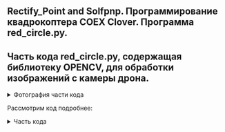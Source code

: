 Rectify_Point and Solfpnp. Программирование квадрокоптера COEX Clover. Программа red_circle.py.
-

Часть кода red_circle.py, содержащая библиотеку OPENCV, для обработки изображений с камеры дрона.
-

<details>
      <summary>Фотография части кода</summary>
      <img width="672" alt="image" src="https://github.com/CentaurWitch/Flying-Robotics-I-National-Technic-Olympiad/assets/149146826/dae1d4dd-e078-406a-a901-90cd8da8aad9">

</details>

Рассмотрим код подробнее:
<details>
      <summary>Часть кода</summary>
      img_hsv = cv2.cvtColor(img, cv2.COLOR_BGR2HSV)

      В данной части видно, что переменная **img_hsv** равна преобразованию переменной **img** в HSV-диапозон
</details>
